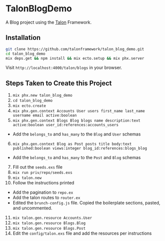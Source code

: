 # TalonBlogDemo

A Blog project using the [Talon](https://github.com/talonframework/talon) Framework.

## Installation

```bash
git clone https://github.com/talonframework/talon_blog_demo.git
cd talon_blog_demo
mix deps.get && npm install && mix ecto.setup && mix phx.server
```

Visit `http://localhost:4000/talon/blogs` in your browser.

## Steps Taken to Create this Project

1. `mix phx.new talon_blog_demo`
2. `cd talon_blog_demo`
3. `mix ecto.create`
4. `mix phx.gen.context Accounts User users first_name last_name username email active:boolean`
5. `mix phx.gen.context Blogs Blog blogs name description:text active:boolean user_id:references:accounts_users`
  * Add the `belongs_to` and `has_many` to the `Blog` and `User` schemas
6. `mix phx.gen.context Blog as Post posts title body:text published:boolean views:integer blog_id:references:blogs_blog`
  * Add the `belongs_to` and `has_many` to the `Post` and `Blog` schemas
7. Fill out the `seeds.exs` file
8. `mix run priv/repo/seeds.exs`
9. `mix talon.new`
10. Follow the instructions printed
  * Add the pagination to `repo.ex`
  * Add the talon routes to `router.ex`
  * Edited the `brunch-config.js` file. Copied the boilerplate sections, pasted, and uncommented.
11. `mix talon.gen.resource Accounts.User`
12. `mix talon.gen.resource Blogs.Blog`
13. `mix talon.gen.resource Blogs.Post`
14. Edit the `config/talon.exs` file and add the resources per instructions
